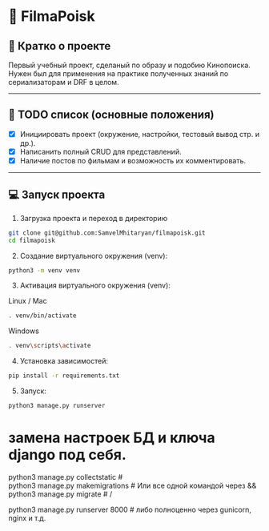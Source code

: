 # 📁 FilmaPoisk

## 📖 Кратко о проекте

Первый учебный проект, сделаный по образу и подобию Кинопоиска. Нужен 
был для применения на практике полученных знаний по сериализаторам и DRF
в целом. 

---

## 🧾 TODO список (основные положения)

- [x] Инициировать проект (окружение, настройки, тестовый вывод стр. и др.).
- [x] Написанить полный CRUD для представлений. 
- [x] Наличие постов по фильмам и возможность их комментировать. 

---

## 💻 Запуск проекта

1. Загрузка проекта и переход в директорию 

```bash
git clone git@github.com:SamvelMhitaryan/filmapoisk.git
cd filmapoisk
```

2. Создание виртуального окружения (venv): 

```bash
python3 -m venv venv
```

3. Активация виртуального окружения (venv): 

Linux / Mac
```bash
. venv/bin/activate
```

Windows
```bash
. venv\scripts\activate
```

4. Установка зависимостей: 

```bash
pip install -r requirements.txt
```

5. Запуск: 

```bash
python3 manage.py runserver
```

# замена настроек БД и ключа django под себя.

python3 manage.py collectstatic    # \
python3 manage.py makemigrations   #  Или все одной командой через &&
python3 manage.py migrate          # /

python3 manage.py runserver 8000   # либо полноценно через gunicorn, nginx и т.д.
```
